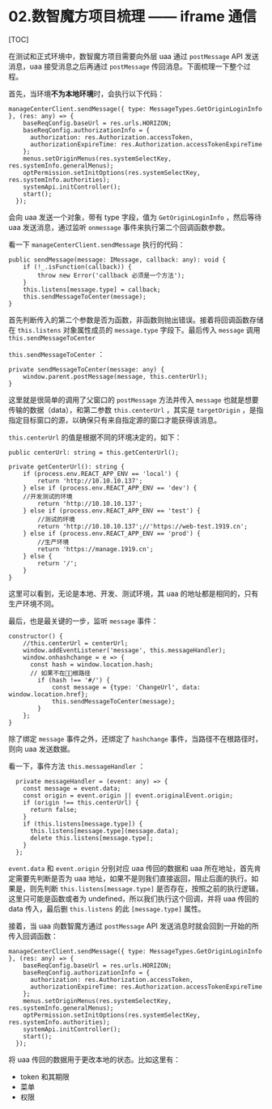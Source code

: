 # 02.数智魔方项目梳理 —— iframe 通信

[TOC]

在测试和正式环境中，数智魔方项目需要向外层 uaa 通过 `postMessage` API 发送消息，uaa 接受消息之后再通过 `postMessage` 传回消息。下面梳理一下整个过程。

首先，当环境**不为本地环境**时，会执行以下代码：
```tsx
manageCenterClient.sendMessage({ type: MessageTypes.GetOriginLoginInfo }, (res: any) => {
    baseReqConfig.baseUrl = res.urls.HORIZON;
    baseReqConfig.authorizationInfo = {
      authorization: res.Authorization.accessToken,
      authorizationExpireTime: res.Authorization.accessTokenExpireTime
    };
    menus.setOriginMenus(res.systemSelectKey, res.systemInfo.generalMenus);
    optPermission.setInitOptions(res.systemSelectKey, res.systemInfo.authorities);
    systemApi.initController();
    start();  
  });
```
会向 uaa 发送一个对象，带有 type 字段，值为 `GetOriginLoginInfo` ，然后等待 uaa 发送消息，通过监听 `onmessage` 事件来执行第二个回调函数参数。

看一下 `manageCenterClient.sendMessage` 执行的代码：
```tsx
public sendMessage(message: IMessage, callback: any): void {
	if (!_.isFunction(callback)) {
		throw new Error('callback 必须是一个方法');
	}
	this.listens[message.type] = callback;
	this.sendMessageToCenter(message);
}
```
首先判断传入的第二个参数是否为函数，非函数则抛出错误。接着将回调函数存储在 `this.listens` 对象属性成员的 `message.type` 字段下。最后传入 `message` 调用 `this.sendMessageToCenter` 

`this.sendMessageToCenter` ：

```tsx
private sendMessageToCenter(message: any) {
	window.parent.postMessage(message, this.centerUrl);
}
```
这里就是很简单的调用了父窗口的 `postMessage` 方法并传入 `message` 也就是想要传输的数据（data），和第二参数 `this.centerUrl` ，其实是 `targetOrigin` ，是指指定目标窗口的源，以确保只有来自指定源的窗口才能获得该消息。

`this.centerUrl` 的值是根据不同的环境决定的，如下：

```tsx
public centerUrl: string = this.getCenterUrl();

private getCenterUrl(): string {
	if (process.env.REACT_APP_ENV == 'local') {
		return 'http://10.10.10.137';
	} else if (process.env.REACT_APP_ENV == 'dev') {
	//开发测试的环境
		return 'http://10.10.10.137';
	} else if (process.env.REACT_APP_ENV == 'test') {
		//测试的环境
		return 'http://10.10.10.137';//'https://web-test.1919.cn';
	} else if (process.env.REACT_APP_ENV == 'prod') {
		//生产环境
		return 'https://manage.1919.cn';
	} else {
		return '/';
	}
}
```
这里可以看到，无论是本地、开发、测试环境，其 uaa 的地址都是相同的，只有生产环境不同。

最后，也是最关键的一步，监听 `message` 事件：
```tsx
constructor() {
	//this.centerUrl = centerUrl;
	window.addEventListener('message', this.messageHandler);
	window.onhashchange = e => {
      const hash = window.location.hash;
      // 如果不在根路径
		if (hash !== '#/') {
			const message = {type: 'ChangeUrl', data: window.location.href};
			this.sendMessageToCenter(message);
		}
	};
}
```
除了绑定 `message` 事件之外，还绑定了 `hashchange` 事件，当路径不在根路径时，则向 uaa 发送数据。

看一下，事件方法 `this.messageHandler` ：
```tsx
  private messageHandler = (event: any) => {
    const message = event.data;
    const origin = event.origin || event.originalEvent.origin;
    if (origin !== this.centerUrl) {
      return false;
    }
    if (this.listens[message.type]) {
      this.listens[message.type](message.data);
      delete this.listens[message.type];
    }
  };
```
`event.data` 和 `event.origin` 分别对应 uaa 传回的数据和 uaa 所在地址，首先肯定需要先判断是否为 uaa 地址，如果不是则我们直接返回，阻止后面的执行。如果是，则先判断 `this.listens[message.type]` 是否存在，按照之前的执行逻辑，这里只可能是函数或者为 undefined，所以我们执行这个回调，并将 uaa 传回的 data 传入，最后删 `this.listens` 的此 `[message.type]` 属性。

接着，当 uaa 向数智魔方通过 `postMessage` API 发送消息时就会回到一开始的所传入回调函数：
```tsx
manageCenterClient.sendMessage({ type: MessageTypes.GetOriginLoginInfo }, (res: any) => {
    baseReqConfig.baseUrl = res.urls.HORIZON;
    baseReqConfig.authorizationInfo = {
      authorization: res.Authorization.accessToken,
      authorizationExpireTime: res.Authorization.accessTokenExpireTime
    };
    menus.setOriginMenus(res.systemSelectKey, res.systemInfo.generalMenus);
    optPermission.setInitOptions(res.systemSelectKey, res.systemInfo.authorities);
    systemApi.initController();
    start();  
  });
```
将 uaa 传回的数据用于更改本地的状态。比如这里有：

- token 和其期限
- 菜单
- 权限